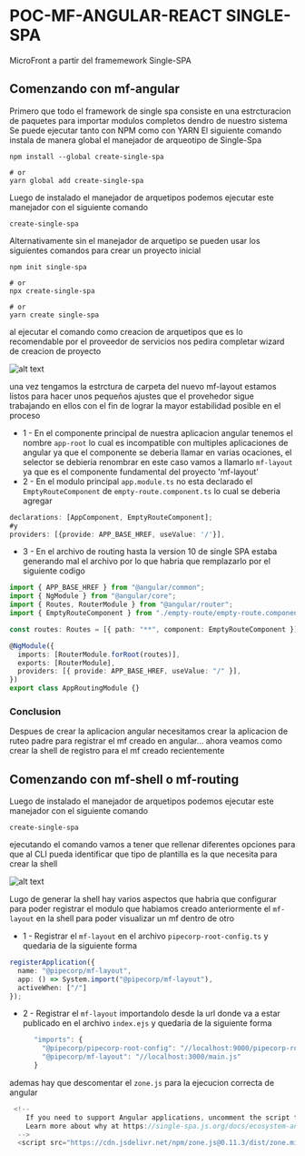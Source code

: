 # POC-MF-ANGULAR-REACT    SINGLE-SPA
MicroFront a partir del framemework Single-SPA

## Comenzando con mf-angular
Primero que todo el framework de single spa consiste en una estrcturacion de paquetes para importar modulos completos dendro de nuestro sistema
Se puede ejecutar tanto con NPM como con YARN
El siguiente comando instala de manera global el manejador de arqueotipo de Single-Spa
```
npm install --global create-single-spa

# or
yarn global add create-single-spa
```
Luego de instalado el manejador de arquetipos podemos ejecutar este manejador con el siguiente comando
```
create-single-spa
```
Alternativamente sin el manejador de arquetipo se pueden usar los siguientes comandos para crear un proyecto inicial
```
npm init single-spa

# or
npx create-single-spa

# or
yarn create single-spa
```
al ejecutar el comando como creacion de arquetipos que es lo recomendable por el proveedor de servicios nos pedira completar wizard de creacion de proyecto

![alt text](https://github.com/JesusGarcia9009/POC-MF-ANGULAR-REACT/blob/main/doc/create-mf-angular.PNG)

una vez tengamos la estrctura de carpeta del nuevo mf-layout estamos listos para hacer unos pequeños ajustes que el provehedor sigue trabajando en ellos con el fin de lograr la mayor estabilidad posible en el proceso

* 1 - En el componente principal de nuestra aplicacion angular tenemos el nombre `app-root` lo cual es incompatible con multiples aplicaciones de angular ya que el componente se deberia llamar en varias ocaciones, el selector se debieria renombrar en este caso vamos a llamarlo `mf-layout` ya que es el componente fundamental del proyecto 'mf-layout'
* 2 - En el modulo principal `app.module.ts` no esta declarado el `EmptyRouteComponent` de `empty-route.component.ts` lo cual se deberia agregar
```ts
declarations: [AppComponent, EmptyRouteComponent];
#y
providers: [{provide: APP_BASE_HREF, useValue: '/'}],
```
* 3 - En el archivo de routing hasta la version 10 de single SPA estaba generando mal el archivo por lo que habria que remplazarlo por el siguiente codigo
```ts
import { APP_BASE_HREF } from "@angular/common";
import { NgModule } from "@angular/core";
import { Routes, RouterModule } from "@angular/router";
import { EmptyRouteComponent } from "./empty-route/empty-route.component";

const routes: Routes = [{ path: "**", component: EmptyRouteComponent }];

@NgModule({
  imports: [RouterModule.forRoot(routes)],
  exports: [RouterModule],
  providers: [{ provide: APP_BASE_HREF, useValue: "/" }],
})
export class AppRoutingModule {}
```

### Conclusion
Despues de crear la aplicacion angular necesitamos crear la aplicacion de ruteo padre para registrar el mf creado en angular... ahora veamos como crear la shell de registro para el mf creado recientemente

## Comenzando con mf-shell o mf-routing
Luego de instalado el manejador de arquetipos podemos ejecutar este manejador con el siguiente comando
```
create-single-spa
```
ejecutando el comando vamos a tener que rellenar diferentes opciones para que al CLI pueda identificar que tipo de plantilla es la que necesita para crear la shell

![alt text](https://github.com/JesusGarcia9009/POC-MF-ANGULAR-REACT/blob/main/doc/create-mf-shell.PNG)

Lugo de generar la shell hay varios aspectos que habria que configurar para poder registrar el modulo que habiamos creado anteriormente el `mf-layout` en la shell para poder visualizar un mf dentro de otro

* 1 - Registrar el `mf-layout` en el archivo ``pipecorp-root-config.ts`` y quedaria de la siguiente forma
```ts
registerApplication({
  name: "@pipecorp/mf-layout",
  app: () => System.import("@pipecorp/mf-layout"),
  activeWhen: ["/"]
});
```
* 2 - Registrar el `mf-layout` importandolo desde la url donde va a estar publicado en el archivo ``index.ejs`` y quedaria de la siguiente forma
```js
      "imports": {
        "@pipecorp/pipecorp-root-config": "//localhost:9000/pipecorp-root-config.js",
        "@pipecorp/mf-layout": "//localhost:3000/main.js"
      }
```
ademas hay que descomentar el `zone.js` para la ejecucion correcta de angular
```js
 <!--
    If you need to support Angular applications, uncomment the script tag below to ensure only one instance of ZoneJS is loaded
    Learn more about why at https://single-spa.js.org/docs/ecosystem-angular/#zonejs
  -->
  <script src="https://cdn.jsdelivr.net/npm/zone.js@0.11.3/dist/zone.min.js"></script>
```
